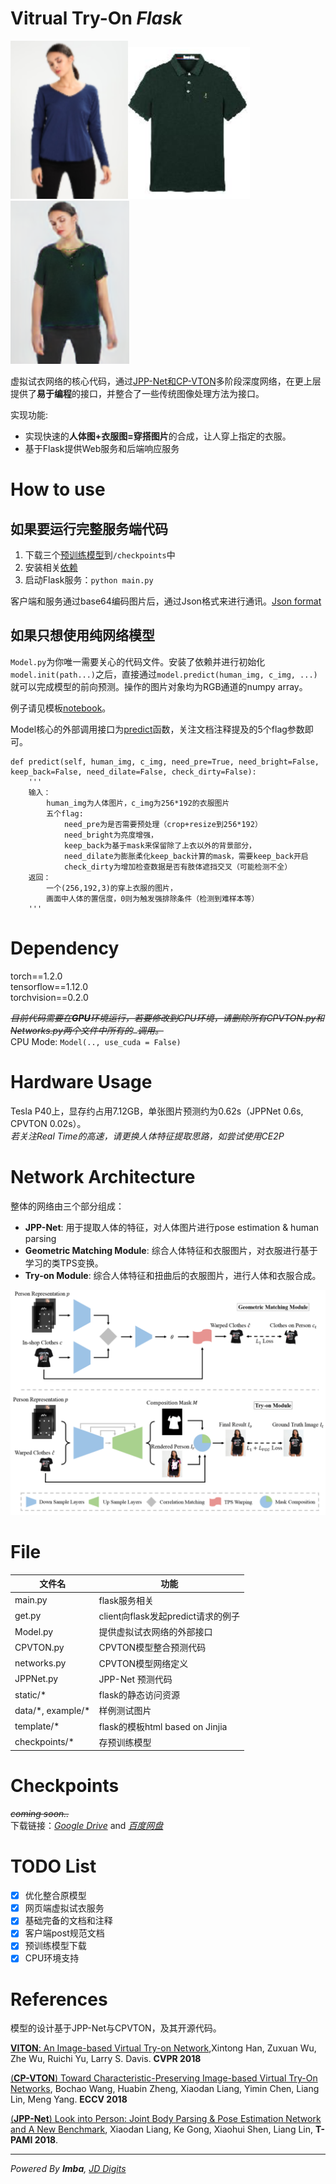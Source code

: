 # Vitrual Try-On *Flask*

![20200118004320.png](https://raw.githubusercontent.com/GrayXu/Online-Storage/master/img/20200118004320.png)![20200118004342.png](https://raw.githubusercontent.com/GrayXu/Online-Storage/master/img/20200118004342.png)![20200118004359.png](https://raw.githubusercontent.com/GrayXu/Online-Storage/master/img/20200118004359.png)

虚拟试衣网络的核心代码，通过[JPP-Net和CP-VTON](References)多阶段深度网络，在更上层提供了**易于编程**的接口，并整合了一些传统图像处理方法为接口。

实现功能:  
 - 实现快速的**人体图+衣服图=穿搭图片**的合成，让人穿上指定的衣服。
 - 基于Flask提供Web服务和后端响应服务

# How to use

## 如果要运行完整服务端代码

1. 下载三个[预训练模型](#checkpoints)到`/checkpoints`中
2. 安装相关[依赖](#Dependency)
3. 启动Flask服务：`python main.py`

客户端和服务通过base64编码图片后，通过Json格式来进行通讯。[Json format](http://github.com/GrayXu/Virtual-Try-On-Flask/blob/master/main.py#L141)

## 如果只想使用纯网络模型
  
`Model.py`为你唯一需要关心的代码文件。安装了依赖并进行初始化`model.init(path...)`之后，直接通过`model.predict(human_img, c_img, ...)`就可以完成模型的前向预测。操作的图片对象均为RGB通道的numpy array。

例子请见模板[notebook](http://github.com/GrayXu/Virtual-Try-On-Flask/blob/master/Template.ipynb)。

Model核心的外部调用接口为[predict](http://github.com/GrayXu/Virtual-Try-On-Flask/blob/master/Model.py#L36)函数，关注文档注释提及的5个flag参数即可。
```
def predict(self, human_img, c_img, need_pre=True, need_bright=False, keep_back=False, need_dilate=False, check_dirty=False):
    '''
    输入：
        human_img为人体图片，c_img为256*192的衣服图片
        五个flag:
            need_pre为是否需要预处理（crop+resize到256*192）
            need_bright为亮度增强，
            keep_back为基于mask来保留除了上衣以外的背景部分，
            need_dilate为膨胀柔化keep_back计算的mask，需要keep_back开启 
            check_dirty为增加检查数据是否有肢体遮挡交叉（可能检测不全）  
    返回：
        一个(256,192,3)的穿上衣服的图片，
        画面中人体的置信度，0则为触发强排除条件（检测到难样本等）
    '''
```

# Dependency

torch==1.2.0  
tensorflow==1.12.0  
torchvision==0.2.0  

~~*目前代码需要在**GPU**环境运行，若要修改到CPU环境，请删除所有CPVTON.py和Networks.py两个文件中所有的` `调用。*~~  
CPU Mode: `Model(.., use_cuda = False)`

# Hardware Usage

Tesla P40上，显存约占用7.12GB，单张图片预测约为0.62s（JPPNet 0.6s, CPVTON 0.02s）。  
*若关注Real Time的高速，请更换人体特征提取思路，如尝试使用CE2P*

# Network Architecture

整体的网络由三个部分组成：
- **JPP-Net**: 用于提取人体的特征，对人体图片进行pose estimation & human parsing
- **Geometric Matching Module**: 综合人体特征和衣服图片，对衣服进行基于学习的类TPS变换。
- **Try-on Module**: 综合人体特征和扭曲后的衣服图片，进行人体和衣服合成。

![20200117182844.png](https://raw.githubusercontent.com/GrayXu/Online-Storage/master/img/20200117182844.png)

# File

文件名 | 功能  
-|-  
main.py | flask服务相关  
get.py | client向flask发起predict请求的例子  
Model.py | 提供虚拟试衣网络的外部接口
CPVTON.py | CPVTON模型整合预测代码
networks.py | CPVTON模型网络定义
JPPNet.py | JPP-Net 预测代码
static/* | flask的静态访问资源
data/\*, example/\* | 样例测试图片
template/\* | flask的模板html based on Jinjia
checkpoints/\* | 存预训练模型

# Checkpoints

~~*coming soon..*~~  
下载链接：[*Google Drive*](https://drive.google.com/file/d/125UtOS4T4RBji8lXtm9WEwD1KcHG4F1g/view?usp=sharing) and [*百度网盘*](https://pan.baidu.com/s/1e8tKEz7hpHAxqV6B5_hOIw)

# TODO List

- [x] 优化整合原模型  
- [x] 网页端虚拟试衣服务  
- [x] 基础完备的文档和注释  
- [x] 客户端post规范文档  
- [x] 预训练模型下载
- [x] CPU环境支持

# References

模型的设计基于JPP-Net与CPVTON，及其开源代码。  

[**VITON**: An Image-based Virtual Try-on Network](https://arxiv.org/abs/1711.08447v1),Xintong Han, Zuxuan Wu, Zhe Wu, Ruichi Yu, Larry S. Davis. **CVPR 2018**

[(**CP-VTON**) Toward Characteristic-Preserving Image-based Virtual Try-On Networks](https://arxiv.org/abs/1807.07688), Bochao Wang, Huabin Zheng, Xiaodan Liang, Yimin Chen, Liang Lin, Meng Yang. **ECCV 2018**

[(**JPP-Net**) Look into Person: Joint Body Parsing & Pose Estimation Network and A New Benchmark](https://arxiv.org/abs/1804.01984), Xiaodan Liang, Ke Gong, Xiaohui Shen, Liang Lin, **T-PAMI 2018**.

----

*Powered By **Imba**, [JD Digits](https://www.jddglobal.com/)*
